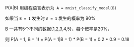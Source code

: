 
P(A|B) 用编程语言表示为` A = mnist_classify_model(B)`

如果当 `B = 1` 发生时 `A = 1` 发生的概率为 90%

B 一共有5个不同的数据{1,2,3,4,5}，每个概率是20%，

则 P(A = 1, B = 1) = P(A = 1|B = 1) * P(B = 1) = 0.2 * 0.9 = 0.18 

